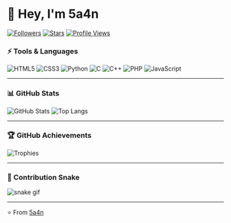 # 👋 Hey, I'm **5a4n**  

[![Followers](https://img.shields.io/github/followers/5a4n?style=social)](https://github.com/5a4n)
[![Stars](https://img.shields.io/github/stars/5a4n?style=social)](https://github.com/5a4n)
[![Profile Views](https://komarev.com/ghpvc/?username=5a4n&color=blueviolet)](https://github.com/5a4n)


### ⚡ Tools & Languages
![HTML5](https://img.shields.io/badge/HTML5-E34F26?style=for-the-badge&logo=html5&logoColor=white)
![CSS3](https://img.shields.io/badge/CSS3-1572B6?style=for-the-badge&logo=css3&logoColor=white)
![Python](https://img.shields.io/badge/Python-3776AB?style=for-the-badge&logo=python&logoColor=white)
![C](https://img.shields.io/badge/C-555555?style=for-the-badge&logo=c&logoColor=white)
![C++](https://img.shields.io/badge/C++-00599C?style=for-the-badge&logo=cplusplus&logoColor=white)
![PHP](https://img.shields.io/badge/PHP-777BB4?style=for-the-badge&logo=php&logoColor=white)
![JavaScript](https://img.shields.io/badge/JavaScript-F7DF1E?style=for-the-badge&logo=javascript&logoColor=black)

---

### 📊 GitHub Stats
![GitHub Stats](https://github-readme-stats.vercel.app/api?username=5a4n&show_icons=true&theme=radical)
![Top Langs](https://github-readme-stats.vercel.app/api/top-langs/?username=5a4n&layout=compact&theme=radical)

---

### 🏆 GitHub Achievements
![Trophies](https://github-profile-trophy.vercel.app/?username=5a4n&theme=radical&no-bg=true&no-frame=true&margin-w=15)

---

### 🐍 Contribution Snake
![snake gif](https://raw.githubusercontent.com/dekrypted/dekrypted/output/github-contribution-grid-snake-dark.svg#gh-dark-mode-only)

---
⭐ From [5a4n](https://github.com/5a4n)
